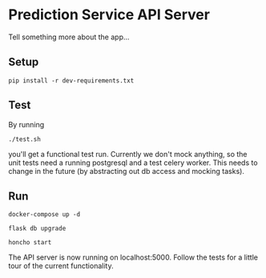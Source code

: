 # Prediction Service API Server

Tell something more about the app...

## Setup

`pip install -r dev-requirements.txt`

## Test

By running

`./test.sh`

you'll get a functional test run. Currently we don't mock anything, so the unit tests need a running postgresql
and a test celery worker. This needs to change in the future (by abstracting out db access and mocking tasks).

## Run

`docker-compose up -d`

`flask db upgrade`

`honcho start`

The API server is now running on localhost:5000. Follow the tests for a little tour of the current functionality.
